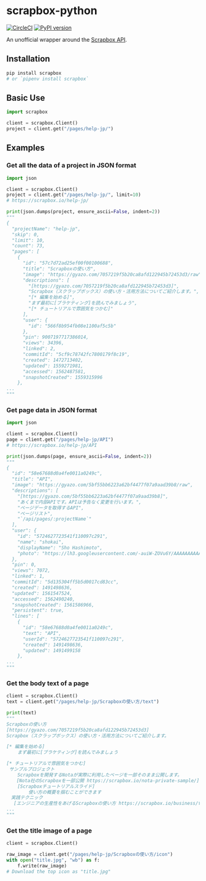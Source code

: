 # scrapbox-python

[![CircleCI](https://circleci.com/gh/7ma7X/scrapbox-python.svg?style=svg)](https://circleci.com/gh/7ma7X/scrapbox-python)
[![PyPI version](https://badge.fury.io/py/scrapbox.svg)](https://badge.fury.io/py/scrapbox)

An unofficial wrapper around the [Scrapbox API](https://scrapbox.io/help-jp/API).

## Installation

```sh
pip install scrapbox
# or `pipenv install scrapbox`
```

## Basic Use

```python
import scrapbox

client = scrapbox.Client()
project = client.get("/pages/help-jp/")
```

## Examples

### Get all the data of a project in JSON format

```python
import json

client = scrapbox.Client()
project = client.get("/pages/help-jp/", limit=10)
# https://scrapbox.io/help-jp/

print(json.dumps(project, ensure_ascii=False, indent=2))
"""
{
  "projectName": "help-jp",
  "skip": 0,
  "limit": 10,
  "count": 73,
  "pages": [
    {
      "id": "57c7d72ad25ef00f00100688",
      "title": "Scrapboxの使い方",
      "image": "https://gyazo.com/7057219f5b20ca8afd122945b72453d3/raw",
      "descriptions": [
        "[https://gyazo.com/7057219f5b20ca8afd122945b72453d3]",
        "Scrapbox（スクラップボックス）の使い方・活用方法についてご紹介します。",
        "[* 編集を始める]",
        "まず最初に[ブラケティング]を読んでみましょう",
        "[* チュートリアルで雰囲気をつかむ]"
      ],
      "user": {
        "id": "566f8b954fb08e1100af5c5b"
      },
      "pin": 9007197717386014,
      "views": 34396,
      "linked": 2,
      "commitId": "5cf9c78742fc7800179f8c19",
      "created": 1472713402,
      "updated": 1559271981,
      "accessed": 1562487581,
      "snapshotCreated": 1559315996
    },
...
"""
```

### Get page data in JSON format

```python
import json

client = scrapbox.Client()
page = client.get("/pages/help-jp/API")
# https://scrapbox.io/help-jp/API

print(json.dumps(page, ensure_ascii=False, indent=2))
"""
{
  "id": "58e67688d0a4fe0011a0249c",
  "title": "API",
  "image": "https://gyazo.com/5bf55bb6223a62bf4477f07a9aad39b8/raw",
  "descriptions": [
    "[https://gyazo.com/5bf55bb6223a62bf4477f07a9aad39b8]",
    "あくまで内部APIです。APIは予告なく変更を行います。",
    "ページデータを取得するAPI",
    "ページリスト",
    "`/api/pages/:projectName`"
  ],
  "user": {
    "id": "5724627723541f110097c291",
    "name": "shokai",
    "displayName": "Sho Hashimoto",
    "photo": "https://lh3.googleusercontent.com/-auiW-ZOVu6Y/AAAAAAAAAAI/AAAAAAAADLg/YwBeR9cziLU/photo.jpg"
  },
  "pin": 0,
  "views": 7072,
  "linked": 1,
  "commitId": "5d135304ff5b5d0017cd83cc",
  "created": 1491498636,
  "updated": 1561547524,
  "accessed": 1562490240,
  "snapshotCreated": 1561586966,
  "persistent": true,
  "lines": [
    {
      "id": "58e67688d0a4fe0011a0249c",
      "text": "API",
      "userId": "5724627723541f110097c291",
      "created": 1491498636,
      "updated": 1491499158
    },
...
"""
```

### Get the body text of a page

```python
client = scrapbox.Client()
text = client.get("/pages/help-jp/Scrapboxの使い方/text")

print(text)
"""
Scrapboxの使い方
[https://gyazo.com/7057219f5b20ca8afd122945b72453d3]
Scrapbox（スクラップボックス）の使い方・活用方法についてご紹介します。

[* 編集を始める]
	まず最初に[ブラケティング]を読んでみましょう

[* チュートリアルで雰囲気をつかむ]
 サンプルプロジェクト
 	Scrapboxを開発するNotaが実際に利用したページを一部そのまま公開します。
  　[Nota社のScrapboxを一部公開 https://scrapbox.io/nota-private-sample/]
	[Scrapboxチュートリアルスライド]
		使い方の概要を掴むことができます
　実践テクニック
 　[エンジニアの生産性をあげるScrapboxの使い方 https://scrapbox.io/business/tutorial]
...
"""
```

### Get the title image of a page

```python
client = scrapbox.Client()

raw_image = client.get("/pages/help-jp/Scrapboxの使い方/icon")
with open("title.jpg", "wb") as f:
    f.write(raw_image)
# Download the top icon as "title.jpg"
```